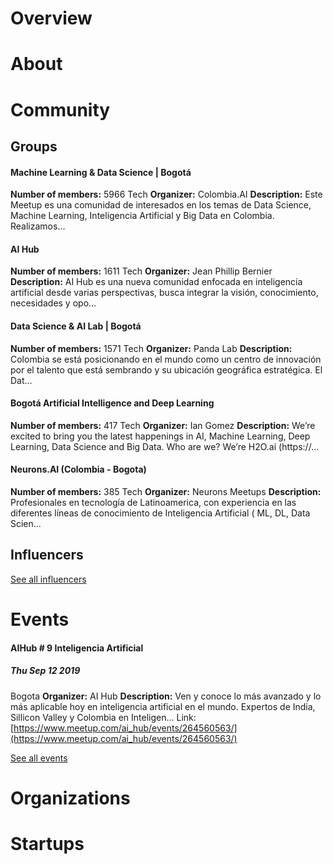 <!-- TITLE: Bogota AI -->
<!-- SUBTITLE: ECOSYSTEM -->




<div class=CityPageSpecific>

# Overview
<div class=overview>

</div>

# About
<div class=status>

</div>

</div>

# Community

## Groups
<div class=groups>

#### Machine Learning & Data Science | Bogotá
**Number of members:** 5966
Tech
**Organizer:** Colombia.AI
**Description:** Este Meetup es una comunidad de interesados en los temas de Data Science, Machine Learning, Inteligencia Artificial y Big Data en Colombia. Realizamos...

#### AI Hub
**Number of members:** 1611
Tech
**Organizer:** Jean Phillip Bernier
**Description:** AI Hub es una nueva comunidad enfocada en inteligencia artificial desde varias perspectivas, busca integrar la visión, conocimiento, necesidades y opo...

#### Data Science & AI Lab | Bogotá
**Number of members:** 1571
Tech
**Organizer:** Panda Lab
**Description:** Colombia se está posicionando en el mundo como un centro de innovación por el talento que está sembrando y su ubicación geográfica estratégica. El Dat...

#### Bogotá Artificial Intelligence and Deep Learning
**Number of members:** 417
Tech
**Organizer:** Ian Gomez
**Description:** We’re excited to bring you the latest happenings in AI, Machine Learning, Deep Learning, Data Science and Big Data. Who are we? We’re H2O.ai (https://...

#### Neurons.AI (Colombia - Bogota)
**Number of members:** 385
Tech
**Organizer:** Neurons Meetups
**Description:** Profesionales en tecnología de Latinoamerica, con experiencia en las diferentes líneas de conocimiento de Inteligencia Artificial ( ML, DL, Data Scien...


</div>

## Influencers
<div class=influencers>


</div>

[See all influencers](./community)
# Events
<div class=events>

#### AIHub # 9 Inteligencia Artificial
##### Thu Sep 12 2019
Bogota
**Organizer:** AI Hub
**Description:** Ven y conoce lo más avanzado y lo más aplicable hoy en inteligencia artificial en el mundo. Expertos de India, Sillicon Valley y Colombia en Inteligen...
Link: [https://www.meetup.com/ai_hub/events/264560563/](https://www.meetup.com/ai_hub/events/264560563/)


</div>

[See all events](./events)
# Organizations
<div class=organizations>


</div>

# Startups
<div class=startups>



</div>




